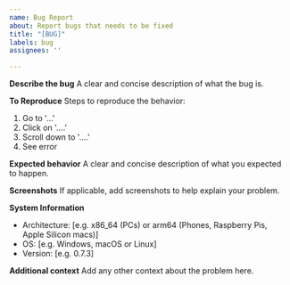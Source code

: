```yaml
---
name: Bug Report
about: Report bugs that needs to be fixed
title: "[BUG]"
labels: bug
assignees: ''

---
```


**Describe the bug**
A clear and concise description of what the bug is.

**To Reproduce**
Steps to reproduce the behavior:
1. Go to '...'
2. Click on '....'
3. Scroll down to '....'
4. See error

**Expected behavior**
A clear and concise description of what you expected to happen.

**Screenshots**
If applicable, add screenshots to help explain your problem.

**System Information**
 - Architecture: [e.g. x86_64 (PCs) or arm64 (Phones, Raspberry Pis, Apple Silicon macs)]
 - OS: [e.g. Windows, macOS or Linux]
 - Version: [e.g. 0.7.3]

**Additional context**
Add any other context about the problem here.

